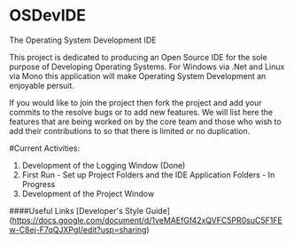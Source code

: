 # OSDevIDE
The Operating System Development IDE

This project is dedicated to producing an Open Source IDE for the sole purpose of Developing Operating Systems. 
For Windows via .Net and Linux via Mono this application will make Operating System Development an enjoyable persuit.

If you would like to join the project then fork the project and add your commits to the resolve bugs or to add new features.
We will list here the features that are being worked on by the core team and those who wish to add their contributions to so that
there is limited or no duplication.

#Current Activities:
1. Development of the Logging Window (Done)
2. First Run - Set up Project Folders and the IDE Application Folders  - In Progress
3. Development of the Project Window


####Useful Links
[Developer's Style Guide] (https://docs.google.com/document/d/1veMAEfGf42xQVFC5PR0suC5F1FEw-C8ej-F7qQJXPgI/edit?usp=sharing)

